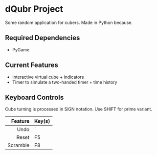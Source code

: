 # dQubr Project
Some random application for cubers. Made in Python because.

## Required Dependencies
- PyGame

## Current Features
- Interactive virtual cube + indicators
- Timer to simulate a two-handed timer + time history

## Keyboard Controls
Cube turning is processed in SiGN notation. Use SHIFT for prime variant.

|  Feature | Key(s) |
|---------:|:-------|
|     Undo | `      |
|    Reset | F5     |
| Scramble | F8     |